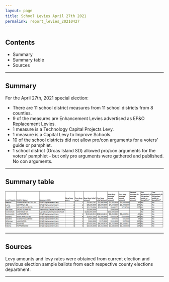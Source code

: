 ```yaml
---
layout: page
title: School Levies April 27th 2021
permalink: report_levies_20210427
---
```



## Contents
- Summary
- Summary table
- Sources

___

## Summary

For the April 27th, 2021 special election:
- There are 11 school district measures from 11 school districts from 8 counties. 
- 9 of the measures are Enhancement Levies advertised as EP&O Replacement Levies.
- 1 measure is a Technology Capital Projects Levy.
- 1 measure is a Capital Levy to Improve Schools.
- 10 of the school districts did not allow pro/con arguments for a voters' guide or pamphlet.
- 1 school district (Orcas Island SD) allowed pro/con arguments for the voters' pamphlet - but only pro arguments were gathered and published. No con arguments.

___

## Summary table

![Summary table](pagesManual/LeviesReport/SchoolDistrictMeasures20210427.png "Summary table")

___

## Sources

Levy amounts and levy rates were obtained from current election and previous election sample ballots from each respective county elections department. 

___
